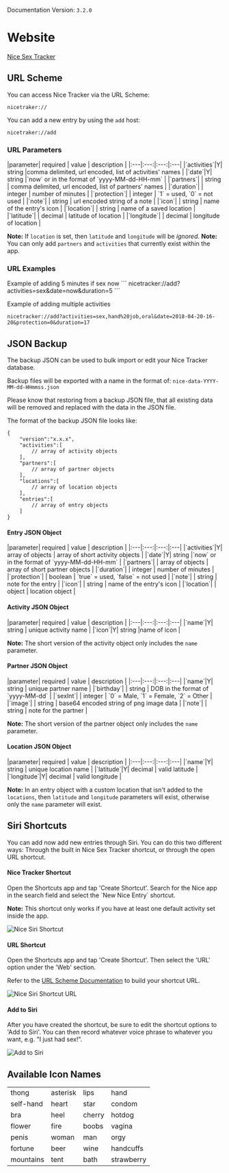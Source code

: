 Documentation Version: `3.2.0`

# Website

[Nice Sex Tracker](https://nicetracker.app)

## URL Scheme
You can access Nice Tracker via the URL Scheme:
```
nicetraker://
```

You can add a new entry by using the `add` host:
```
nicetraker://add
```

<h3>URL Parameters</h3>
|parameter| required | value | description |
|:---|:---:|:---:|:---|
|`activities`|Y| string |comma delimited, url encoded, list of activities' names |
|`date`|Y| string |`now` or in the format of `yyyy-MM-dd-HH-mm` |
|`partners`| | string | comma delimited, url encoded, list of partners' names |
|`duration`| | integer | number of minutes |
|`protection`| | integer | `1` = used, `0` = not used |
|`note`| | string | url encoded string of a note |
|`icon`| | string | name of the entry's icon |
|`location`| | string | name of a saved location |
|`latitude`| | decimal | latitude of location |
|`longitude`| | decimal | longitude of location |

**Note:** If `location` is set, then `latitude` and `longitude` will be _ignored_.
**Note:** You can only add `partners` and `activities` that currently exist within the app.

<h3>URL Examples</h3>
Example of adding 5 minutes if sex now
```
nicetracker://add?activities=sex&date=now&duration=5
```

Example of adding multiple activities
```
nicetracker://add?activities=sex,hand%20job,oral&date=2018-04-20-16-20&protection=0&duration=17
```

## JSON Backup
The backup JSON can be used to bulk import or edit your Nice Tracker database.

Backup files will be exported with a name in the format of: `nice-data-YYYY-MM-dd-HHmmss.json`

Please know that restoring from a backup JSON file, that all existing data will be removed and replaced with the data in the JSON file.

The format of the backup JSON file looks like:
```
{
    "version":"x.x.x",
    "activities":[
        // array of activity objects
    ],
    "partners":[
        // array of partner objects
    ],
    "locations":[
        // array of location objects
    ],
    "entries":[
        // array of entry objects
    ]
}
```

<h4>Entry JSON Object</h4>
|parameter| required | value | description |
|:---|:---:|:---:|:---|
|`activities`|Y| array of objects | array of short activity objects |
|`date`|Y| string |`now` or in the format of `yyyy-MM-dd-HH-mm` |
|`partners`| | array of objects | array of short partner objects |
|`duration`| | integer | number of minutes |
|`protection`| | boolean | `true` = used, `false` = not used |
|`note`| | string | note for the entry |
|`icon`| | string | name of the entry's icon |
|`location`| | object | location object |

<h4>Activity JSON Object</h4>
|parameter| required | value | description |
|:---|:---:|:---:|:---|
|`name`|Y| string | unique activity name |
|`icon`|Y| string |name of icon |

**Note:** The short version of the activity object only includes the `name` parameter.

<h4>Partner JSON Object</h4>
|parameter| required | value | description |
|:---|:---:|:---:|:---|
|`name`|Y| string | unique partner name |
|`birthday`| | string | DOB in the format of `yyyy-MM-dd` |
|`sexInt`| | integer | `0` = Male, `1` = Female, `2` = Other |
|`image`| | string | base64 encoded string of png image data |
|`note`| | string | note for the partner |

**Note:** The short version of the partner object only includes the `name` parameter.

<h4>Location JSON Object</h4>
|parameter| required | value | description |
|:---|:---:|:---:|:---|
|`name`|Y| string | unique location name |
|`latitude`|Y| decimal | valid latitude |
|`longitude`|Y| decimal | valid longitude |

**Note:** In an entry object with a custom location that isn't added to the `locations`, then `latitude` and `longitude` parameters will exist, otherwise only the `name` parameter will exist.

## Siri Shortcuts

You can add now add new entries through Siri. You can do this two different ways: Through the built in Nice Sex Tracker shortcut, or through the open URL shortcut.

<h4>Nice Tracker Shortcut</h4>
Open the Shortcuts app and tap 'Create Shortcut'. Search for the Nice app in the search field and select the `New Nice Entry` shortcut.

**Note:** This shortcut only works if you have at least one default activity set inside the app.

![Nice Siri Shortcut](https://res.cloudinary.com/scottjulian/image/upload/v1541005961/nicetracker/nice-siri-shortcut.png)

<h4>URL Shortcut</h4>
Open the Shortcuts app and tap 'Create Shortcut'. Then select the 'URL' option under the 'Web' section.

Refer to the [URL Scheme Documentation](#url-scheme) to build your shortcut URL.

![Nice Siri Shortcut URL](https://res.cloudinary.com/scottjulian/image/upload/v1541005961/nicetracker/nice-siri-shortcut-url.png)

<h4>Add to Siri</h4>
After you have created the shortcut, be sure to edit the shortcut options to 'Add to Siri'. You can then record whatever voice phrase to whatever you want, e.g. "I just had sex!".

![Add to Siri](https://res.cloudinary.com/scottjulian/image/upload/v1541006400/nicetracker/siri-record.png)

## Available Icon Names

| | | | |
|--|--|--|--|
| thong | asterisk | lips | hand |
| self-hand | heart | star | condom |
|bra|heel|cherry|hotdog|
|flower|fire|boobs|vagina|
|penis|woman|man|orgy|
|fortune|beer|wine|handcuffs|
|mountains|tent|bath|strawberry|

